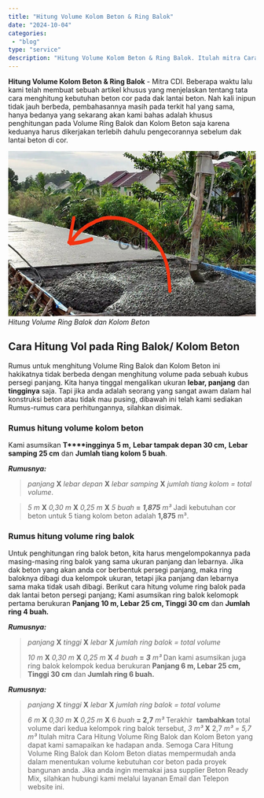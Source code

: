 ```yaml
---
title: "Hitung Volume Kolom Beton & Ring Balok"
date: "2024-10-04"
categories:
 - "blog"
type: "service"
description: "Hitung Volume Kolom Beton & Ring Balok. Itulah mitra Cara Hitung Volume Ring Balok dan Kolom Beton yang dapat kami samapaikan ke hadapan anda. Semoga Cara Hi..."
---
```


**Hitung Volume Kolom Beton & Ring Balok** - Mitra CDI. Beberapa waktu lalu kami telah membuat sebuah artikel khusus yang menjelaskan tentang tata cara menghitung kebutuhan beton cor pada dak lantai beton. Nah kali inipun tidak jauh berbeda, pembahasannya masih pada terkit hal yang sama, hanya bedanya yang sekarang akan kami bahas adalah khusus penghitungan pada Volume Ring Balok dan Kolom Beton saja karena keduanya harus dikerjakan terlebih dahulu pengecorannya sebelum dak lantai beton di cor.

![Cara Menyambung Coran Beton Lama dengan Coran Baru](/images/blog/Cara-Menyambung-Coran-Beton-Lama-dengan-Coran-Baru.jpg)
*Hitung Volume Ring Balok dan Kolom Beton*

 ## Cara Hitung Vol pada Ring Balok/ Kolom Beton

Rumus untuk menghitung Volume Ring Balok dan Kolom Beton ini hakikatnya tidak berbeda dengan menghitung volume pada sebuah kubus persegi panjang. Kita hanya tinggal mengalikan ukuran **lebar, panjang** dan **tingginya** saja. Tapi jika anda adalah seorang yang sangat awam dalam hal konstruksi beton atau tidak mau pusing, dibawah ini telah kami sediakan Rumus-rumus cara perhitungannya, silahkan disimak.

### Rumus hitung volume kolom beton

Kami asumsikan **T****ingginya** **5 m,** **Lebar tampak depan 30 cm,** **Lebar samping 25 cm** dan **Jumlah tiang kolom 5 buah**.

**_Rumusnya:_**

> _panjang_ **X** _lebar depan_ **X** _lebar samping_ **X** _jumlah tiang kolom = total volume_.

> 
> _5 m_ **X** _0,30 m_ **X** _0,25 m_ **X** _5 buah_ **\=** _**1,875** m³_
Jadi kebutuhan cor beton untuk 5 tiang kolom beton adalah **1,875** m³.

### Rumus hitung volume ring balok

Untuk penghitungan ring balok beton, kita harus mengelompokannya pada masing-masing ring balok yang sama ukuran panjang dan lebarnya. Jika dak beton yang akan anda cor berbentuk persegi panjang, maka ring baloknya dibagi dua kelompok ukuran, tetapi jika panjang dan lebarnya sama maka tidak usah dibagi. Berikut cara hitung volume ring balok pada dak lantai beton persegi panjang;
Kami asumsikan ring balok kelomopk pertama berukuran **Panjang 10 m, Lebar 25 cm, Tinggi 30 cm** dan **Jumlah ring 4 buah.**

_**Rumusnya:**_
> _panjang_ **X** _tinggi_ **X** _lebar_ **X** _jumlah ring balok = total volume_
> 
> _10 m_ **X** _0,30 m_ **X** _0,25 m_ **X** _4 buah_ **\=** **_3_** _m³_
Dan kami asumsikan juga ring balok kelompok kedua berukuran **Panjang 6 m, Lebar 25 cm, Tinggi 30 cm** dan **Jumlah ring 6 buah.**

**_Rumusnya:_**

> _panjang_ **X** _tinggi_ **X** _lebar_ **X** _jumlah ring balok = total volume_
> 
> _6 m_ **X** _0,30 m_ **X** _0,25 m_ **X** 6 _buah_ **\= 2,7** _m³_
Terakhir  **tambahkan** total volume dari kedua kelompok ring balok tersebut, _3_ _m³_ **X** 2,7 _m³ = 5,7 m³_
Itulah mitra Cara Hitung Volume Ring Balok dan Kolom Beton yang dapat kami samapaikan ke hadapan anda. Semoga Cara Hitung Volume Ring Balok dan Kolom Beton diatas mempermudah anda dalam menentukan volume kebutuhan cor beton pada proyek bangunan anda. Jika anda ingin memakai jasa supplier Beton Ready Mix, silahkan hubungi kami melalui layanan Email dan Telepon website ini.


